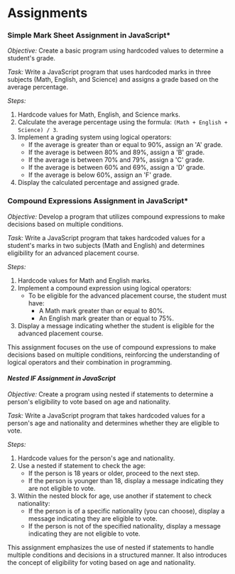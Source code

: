 # Assignments

### Simple Mark Sheet Assignment in JavaScript*

*Objective:* Create a basic program using hardcoded values to determine a student's grade.

*Task:*
Write a JavaScript program that uses hardcoded marks in three subjects (Math, English, and Science) and assigns a grade based on the average percentage.

*Steps:*
1. Hardcode values for Math, English, and Science marks.
2. Calculate the average percentage using the formula: `(Math + English + Science) / 3`.
3. Implement a grading system using logical operators:
   - If the average is greater than or equal to 90%, assign an 'A' grade.
   - If the average is between 80% and 89%, assign a 'B' grade.
   - If the average is between 70% and 79%, assign a 'C' grade.
   - If the average is between 60% and 69%, assign a 'D' grade.
   - If the average is below 60%, assign an 'F' grade.
4. Display the calculated percentage and assigned grade.



### Compound Expressions Assignment in JavaScript*

*Objective:* Develop a program that utilizes compound expressions to make decisions based on multiple conditions.

*Task:*
Write a JavaScript program that takes hardcoded values for a student's marks in two subjects (Math and English) and determines eligibility for an advanced placement course.

*Steps:*
1. Hardcode values for Math and English marks.
2. Implement a compound expression using logical operators:
   - To be eligible for the advanced placement course, the student must have:
     - A Math mark greater than or equal to 80%.
     - An English mark greater than or equal to 75%.
3. Display a message indicating whether the student is eligible for the advanced placement course.

This assignment focuses on the use of compound expressions to make decisions based on multiple conditions, reinforcing the understanding of logical operators and their combination in programming.

#### *Nested IF Assignment in JavaScript*

*Objective:* Create a program using nested if statements to determine a person's eligibility to vote based on age and nationality.

*Task:*
Write a JavaScript program that takes hardcoded values for a person's age and nationality and determines whether they are eligible to vote.

*Steps:*
1. Hardcode values for the person's age and nationality.
2. Use a nested if statement to check the age:
   - If the person is 18 years or older, proceed to the next step.
   - If the person is younger than 18, display a message indicating they are not eligible to vote.
3. Within the nested block for age, use another if statement to check nationality:
   - If the person is of a specific nationality (you can choose), display a message indicating they are eligible to vote.
   - If the person is not of the specified nationality, display a message indicating they are not eligible to vote.

This assignment emphasizes the use of nested if statements to handle multiple conditions and decisions in a structured manner. It also introduces the concept of eligibility for voting based on age and nationality.